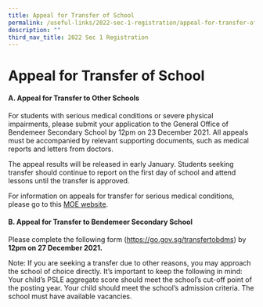 ```yaml
---
title: Appeal for Transfer of School
permalink: /useful-links/2022-sec-1-registration/appeal-for-transfer-of-school
description: ""
third_nav_title: 2022 Sec 1 Registration
---
```

# Appeal for Transfer of School

#### A. Appeal for Transfer to Other Schools

For students with serious medical conditions or severe physical impairments, please submit your application to the General Office of Bendemeer Secondary School by 12pm on 23 December 2021. All appeals must be accompanied by relevant supporting documents, such as medical reports and letters from doctors.

The appeal results will be released in early January. Students seeking transfer should continue to report on the first day of school and attend lessons until the transfer is approved.

For information on appeals for transfer for serious medical conditions, please go to this [MOE website](https://www.moe.gov.sg/secondary/s1-posting/results/appeal-for-school-transfer/).


#### B. Appeal for Transfer to Bendemeer Secondary School

Please complete the following form (https://go.gov.sg/transfertobdms) by **12pm on 27 December 2021.**

Note:  If you are seeking a transfer due to other reasons, you may approach the school of choice directly.  It’s important to keep the following in mind:
Your child’s PSLE aggregate score should meet the school’s cut-off point of the posting year.
Your child should meet the school’s admission criteria.
The school must have available vacancies.